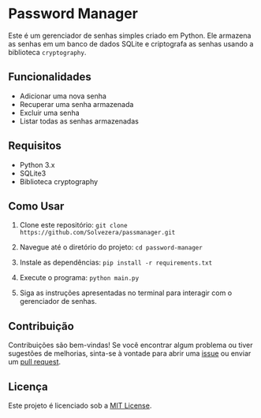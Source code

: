 # Password Manager

Este é um gerenciador de senhas simples criado em Python. Ele armazena as senhas em um banco de dados SQLite e criptografa as senhas usando a biblioteca `cryptography`.

## Funcionalidades

- Adicionar uma nova senha
- Recuperar uma senha armazenada
- Excluir uma senha
- Listar todas as senhas armazenadas

## Requisitos

- Python 3.x
- SQLite3
- Biblioteca cryptography

## Como Usar

1. Clone este repositório:
`git clone https://github.com/Solvezera/passmanager.git`

2. Navegue até o diretório do projeto:
`cd password-manager`

3. Instale as dependências:
`pip install -r requirements.txt`

4. Execute o programa:
`python main.py`

5. Siga as instruções apresentadas no terminal para interagir com o gerenciador de senhas.

## Contribuição

Contribuições são bem-vindas! Se você encontrar algum problema ou tiver sugestões de melhorias, sinta-se à vontade para abrir uma [issue](https://github.com/Solvezera/passmanager/issues) ou enviar um [pull request](https://github.com/Solvezera/passmanager/pulls).

## Licença

Este projeto é licenciado sob a [MIT License](https://opensource.org/licenses/MIT).
